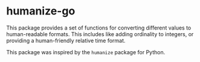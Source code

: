 # humanize-go
This package provides a set of functions for converting different values to
human-readable formats. This includes like adding ordinality to integers, or
providing a human-friendly relative time format.

This package was inspired by the `humanize` package for Python.
